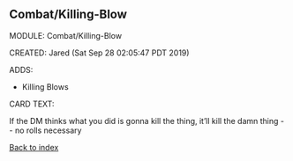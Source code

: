 ## Combat/Killing-Blow

MODULE: Combat/Killing-Blow

CREATED: Jared (Sat Sep 28 02:05:47 PDT 2019)

ADDS:

  - Killing Blows

CARD TEXT:

If the DM thinks what you did is gonna kill the thing, it’ll kill the damn
thing -- no rolls necessary

[Back to index](#Index)

